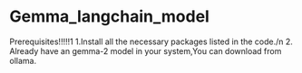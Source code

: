 # Gemma_langchain_model
Prerequisites!!!!!1
1.Install all the necessary packages listed in the code./n
2. Already have an gemma-2 model in your system,You can download from ollama.

